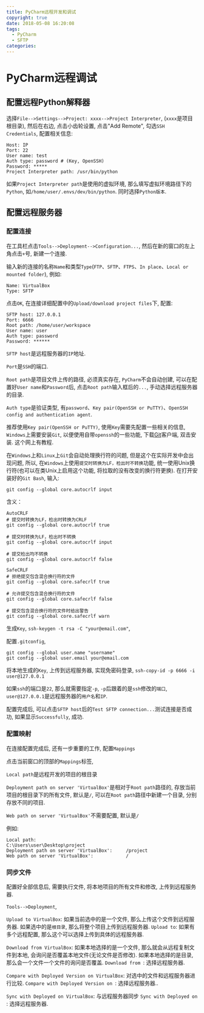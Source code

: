```yaml
---
title: PyCharm远程开发和调试
copyright: true
date: 2018-05-08 16:20:08
tags:
  - PyCharm
  - SFTP
categories:
---
```


# PyCharm远程调试

## 配置远程Python解释器

选择`File-->Settings-->Project: xxxx-->Project Interpreter`, (`xxxx`是项目根目录), 然后在右边, 点击小齿轮设置, 点击"Add Remote", 勾选`SSH Credentials`, 配置相关信息:
```
Host: IP
Port: 22
User name: test
Auth type: password # (Key, OpenSSH)
Password: *****
Project Interpreter path: /usr/bin/python
```
如果`Project Interpreter path`是使用的虚拟环境, 那么填写虚拟环境路径下的`Python`, 如`/home/user/.envs/dev/bin/python`. 同时选择`Python版本`.

## 配置远程服务器

### 配置连接
在工具栏点击`Tools-->Deployment-->Configuration...`, 然后在新的窗口的左上角点击`+`号, 新建一个连接.

输入新的连接的名称`Name`和类型`Type`(`FTP`、`SFTP`、`FTPS`、`In place`、`Local or mounted folder`), 例如:
```
Name: VirtualBox
Type: SFTP
```

点击`OK`, 在连接详细配置中的`Upload/download project files`下, 配置:
```
SFTP host: 127.0.0.1
Port: 6666
Root path: /home/user/workspace
User name: user
Auth type: password
Password: ******
```

`SFTP host`是远程服务器的`IP`地址. 

`Port`是`SSH`的端口. 

`Root path`是项目文件上传的路径, 必须真实存在, `PyCharm`不会自动创建, 可以在配置好`User name`和`Password`后, 点击`Root path`输入框后的`...`, 手动选择远程服务器的目录.

`Auth type`是验证类型, 有`password`、`Key pair(OpenSSH or PuTTY)`、`OpenSSH config and authentication agent`.

推荐使用`Key pair(OpenSSH or PuTTY)`, 使用`Key`需要先配置一些相关的信息, `Windows`上需要安装`Git`, 以便使用自带`openssh`的一些功能, 下载[Git](https://git-scm.com/)客户端, 双击安装. 这个网上有教程.

在`Windows`上和`Linux`上`Git`会自动处理换行符的问题, 但是这个在实际开发中会出现问题, 所以, 在`Windows`上使用`提交时转换为LF，检出时不转换`功能, 统一使用Unix换行符(也可以在类Unix上启用这个功能, 将拉取的没有改变的换行符更换). 在打开安装好的`Git Bash`, 输入:
```
git config --global core.autocrlf input
```

含义：
```
AutoCRLF
# 提交时转换为LF，检出时转换为CRLF
git config --global core.autocrlf true

# 提交时转换为LF，检出时不转换
git config --global core.autocrlf input

# 提交检出均不转换
git config --global core.autocrlf false

SafeCRLF
# 拒绝提交包含混合换行符的文件
git config --global core.safecrlf true

# 允许提交包含混合换行符的文件
git config --global core.safecrlf false

# 提交包含混合换行符的文件时给出警告
git config --global core.safecrlf warn
```

生成`Key`, `ssh-keygen -t rsa -C "your@email.com"`,

配置`.gitconfig`, 
```
git config --global user.name "username"
git config --global user.email your@email.com
```

将本地生成的`Key`, 上传到远程服务器, 实现免密码登录, `ssh-copy-id -p 6666 -i user@127.0.0.1`

如果`ssh`的端口是`22`, 那么就需要指定`-p`, `-p`后跟着的是`ssh`修改的`端口`, `user@127.0.0.1`是远程服务器的`用户名`和`IP`.


配置完成后, 可以点击`SFTP host`后的`Test SFTP connection...`测试连接是否成功, 如果显示`Successfully`, 成功.

### 配置映射

在连接配置完成后, 还有一步重要的工作, 配置`Mappings`

点击当前窗口的顶部的`Mappings`标签, 

`Local path`是远程开发的项目的根目录

`Deployment path on server 'VirtualBox'`是相对于`Root path`路径的, 存放当前项目的根目录下的所有文件, 默认是`/`, 可以在`Root path`路径中新建一个目录, 分别存放不同的项目.

`Web path on server 'VirtualBox'`不需要配置, 默认是`/`

例如:
```
Local path:                                 C:\Users\user\Desktop\project
Deployment path on server 'VirtualBox':     /project
Web path on server 'VirtualBox':            /
```

### 同步文件

配置好全部信息后, 需要执行文件, 将本地项目的所有文件和修改, 上传到远程服务器.

`Tools-->Deployment`, 

`Upload to VirtualBox`: 如果当前选中的是一个文件, 那么上传这个文件到远程服务器. 如果选中的是`根目录`, 那么将整个项目上传到远程服务器.
`Upload to`: 如果有多个远程配置, 那么这个可以选择上传到具体的远程服务器.

`Download from VirtualBox`: 如果本地选择的是一个文件, 那么就会从远程复制文件到本地, 会询问是否覆盖本地文件(无论文件是否修改). 如果本地选择的是目录, 那么会一个文件一个文件的询问是否覆盖.
`Download from `: 选择远程服务器.

`Compare with Deployed Version on VirtualBox`: 对选中的文件和远程服务器进行比较.
`Compare with Deployed Version on `: 选择远程服务器..

`Sync with Deployed on VirtualBox`: 与远程服务器同步
`Sync with Deployed on `: 选择远程服务器.
